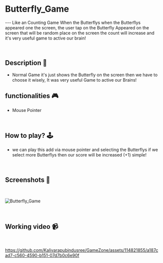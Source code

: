# **Butterfly_Game** 

--- Like an Counting Game When the Butterflys when the Butterflys appeared one the screen, the user tap on the Butterfly Appeared on the screen that will be random place on the screen the count will increase and it's very useful game to active our brain!

<br>

## **Description 📃**
<!-- add your game description here  -->
- Normal Game it's just shows the Butterfly on the screen then we have to choose it wisely, It was very useful Game to active our Brains!

## **functionalities 🎮**
<!-- add functionalities over here -->
- Mouse Pointer
<br>

## **How to play? 🕹️**
<!-- add the steps how to play games -->
- we can play this add via mouse pointer and selecting the Butterflys if we select more Butterflys then our score will be increased (+1) simple!

<br>

## **Screenshots 📸**

<br>


![Butterfly_Game](https://github.com/Kalivarapubindusree/GameZone/assets/114821855/6abdd6ac-6b6f-44c4-9fff-080f0efff31e)



<br>

## **Working video 📹**


<br>




https://github.com/Kalivarapubindusree/GameZone/assets/114821855/a187cad7-c560-4590-b151-07d7b0c6e90f



<br>
